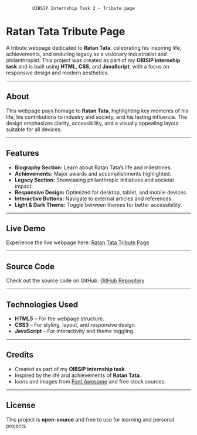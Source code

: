               OIBSIP Internship Task 2 - Tribute page



# Ratan Tata Tribute Page

A tribute webpage dedicated to **Ratan Tata**, celebrating his inspiring life, achievements, and enduring legacy as a visionary industrialist and philanthropist. This project was created as part of my **OIBSIP internship task** and is built using **HTML**, **CSS**, and **JavaScript**, with a focus on responsive design and modern aesthetics.

---

## About

This webpage pays homage to **Ratan Tata**, highlighting key moments of his life, his contributions to industry and society, and his lasting influence. The design emphasizes clarity, accessibility, and a visually appealing layout suitable for all devices.

---

## Features

- **Biography Section:** Learn about Ratan Tata’s life and milestones.  
- **Achievements:** Major awards and accomplishments highlighted.  
- **Legacy Section:** Showcasing philanthropic initiatives and societal impact.  
- **Responsive Design:** Optimized for desktop, tablet, and mobile devices.  
- **Interactive Buttons:** Navigate to external articles and references.  
- **Light & Dark Theme:** Toggle between themes for better accessibility.  

---

## Live Demo

Experience the live webpage here: [Ratan Tata Tribute Page](https://tributepage-liart.vercel.app/)

---

## Source Code

Check out the source code on GitHub: [GitHub Repository](https://github.com/Shreyas5706/OIBSIP/tree/main/Task2)

---

## Technologies Used

- **HTML5** – For the webpage structure.  
- **CSS3** – For styling, layout, and responsive design.  
- **JavaScript** – For interactivity and theme toggling.  

---



## Credits

- Created as part of my **OIBSIP internship task**.  
- Inspired by the life and achievements of **Ratan Tata**.  
- Icons and images from [Font Awesome](https://fontawesome.com/) and free stock sources.  

---

## License

This project is **open-source** and free to use for learning and personal projects.
